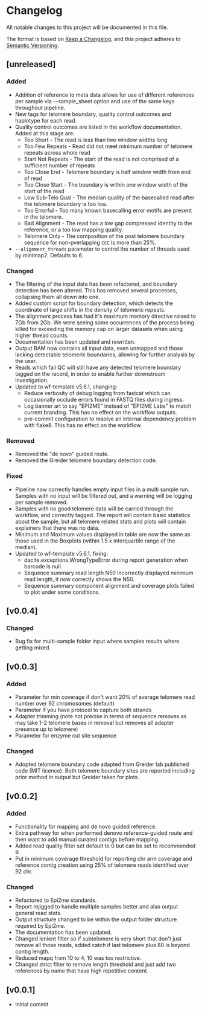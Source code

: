 # Changelog
All notable changes to this project will be documented in this file.

The format is based on [Keep a Changelog](https://keepachangelog.com/en/1.1.0/),
and this project adheres to [Semantic Versioning](https://semver.org/spec/v2.0.0.html).

## [unreleased]
### Added
- Addition of reference to meta data allows for use of different references per sample via --sample_sheet option and use of the same keys throughout pipeline.
- New tags for telomere boundary, quality control outcomes and haplotype for each read.
- Quality control outcomes are listed in the workflow documentation. Added at this stage are:
    - Too Short - The read is less than two window widths long
    - Too Few Repeats - Read did not meet minimum number of telomere repeats across whole read 
    - Start Not Repeats - The start of the read is not comprised of a sufficient number of repeats
    - Too Close End - Telomere boundary is half window width from end of read
    - Too Close Start - The boundary is within one window width of the start of the read
    - Low Sub-Telo Qual - The median quality of the basecalled read after the telomere boundary is too low.
    - Too Errorful - Too many known basecalling error motifs are present in the telomere.
    - Bad Alignment - The read has a low gap compressed identity to the reference, or a too low mapping quality.
    - Telomere Only - The composition of the post telomere boundary sequence for non-pverlapping `CCC` is more than 25%.
- `--alignment_threads` parameter to control the number of threads used by minimap2. Defaults to 6. 

### Changed
- The filtering of the input data has been refactored, and boundary detection has been altered. This has removed several processes, collapsing them all down into one.
- Added custom script for boundary detection, which detects the coordinate of large shifts in the density of telomeric repeats.
- The alignment process has had it's maximum memory directive raised to 7Gb from 2Gb. We were seeing some occurrences of the process being killed for exceeding the memory cap on larger datasets when using higher thread counts.
- Documentation has been updated and rewritten.
- Output BAM now contains all input data, even unmapped and those lacking detectable telomeric boundaries, allowing for further analysis by the user.
- Reads which fail QC will still have any detected telomere boundary tagged on the record, in order to enable further downstream investigation.
- Updated to wf-template v5.6.1, changing:
    - Reduce verbosity of debug logging from fastcat which can occasionally occlude errors found in FASTQ files during ingress.
    - Log banner art to say "EPI2ME" instead of "EPI2ME Labs" to match current branding. This has no effect on the workflow outputs.
    - pre-commit configuration to resolve an internal dependency problem with flake8. This has no effect on the workflow.

### Removed
- Removed the "de novo" guided route.
- Removed the Greider telomere boundary detection code.

### Fixed
- Pipeline now correctly handles empty input files in a multi sample run. Samples with no input will be filtered out, and a warning will be logging per sample removed.
- Samples with no good telomere data will be carried through the workflow, and correctly tagged. The report will contain basic statistics about the sample, but all telomere related stats and plots will contain explainers that there was no data.
- Minimum and Maximum values displayed in table are now the same as those used in the Boxplots (within 1.5 x interquartile range of the median).
- Updated to wf-template v5.6.1, fixing:
    - dacite.exceptions.WrongTypeError during report generation when barcode is null.
    - Sequence summary read length N50 incorrectly displayed minimum read length, it now correctly shows the N50.
    - Sequence summary component alignment and coverage plots failed to plot under some conditions.

## [v0.0.4]
### Changed
- Bug fix for multi-sample folder input where samples results where getting mixed.


## [v0.0.3]
### Added
- Parameter for min coverage if don't want 20% of average telomere read number over 92 chromosomes (default)
- Parameter if you have protocol to capture both strands
- Adapter trimming (note not precise in terms of sequence removes as may take 1-2 telomere bases in removal but removes all adapter presence up to telomere)
- Parameter for enzyme cut site sequence

### Changed
- Adopted telomere boundary code adapted from Greider lab published code (MIT licence). Both telomere boundary sites are reported including prior method in output but Greider taken for plots.

## [v0.0.2]
### Added
- Functionality for mapping and de novo guided reference.
- Extra pathway for when performed denovo reference-guided route and then want to add manual curated contigs before mapping.
- Added read quality filter set default to 0 but can be set to recommended 9.
- Put in minimum coverage threshold for reporting chr arm coverage and reference contig creation using 25% of telomere reads identified over 92 chr.

### Changed
- Refactored to Epi2me standards.
- Report rejigged to handle multiple samples better and also output general read stats.
- Output structure changed to be within the output folder structure required by Epi2me.
- The documentation has been updated.
- Changed lenient filter so if subtelomere is very short that don't just remove all those reads, added catch if last telomere plus 80 is beyond contig length.
- Reduced mapq from 10 to 4, 10 was too restrictive.
- Changed strict filter to remove length threshold and just add two references by name that have high repetitive content.

## [v0.0.1]
- Initial commit
